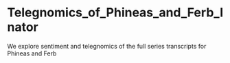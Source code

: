 # Telegnomics_of_Phineas_and_Ferb_Inator
 We explore sentiment and telegnomics of the full series transcripts for Phineas and Ferb
